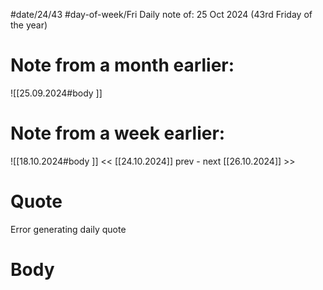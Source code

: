 
#date/24/43
#day-of-week/Fri
Daily note of: 25 Oct 2024 (43rd Friday of the year)

# Note from a month earlier:
![[25.09.2024#body ]]

# Note from a week earlier:
![[18.10.2024#body ]]
 << [[24.10.2024]] prev - next [[26.10.2024]] >>
# Quote

Error generating daily quote
# Body


